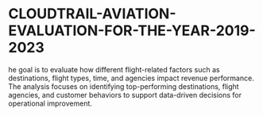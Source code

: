 # CLOUDTRAIL-AVIATION-EVALUATION-FOR-THE-YEAR-2019-2023
he goal is to evaluate how different flight-related factors such as destinations, flight types, time, and agencies impact revenue performance. The analysis focuses on identifying top-performing destinations, flight agencies, and customer behaviors to support data-driven decisions for operational improvement.
